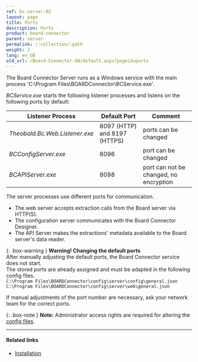 ```yaml
---
ref: bc-server-02
layout: page
title: Ports
description: Ports
product: board-connector
parent: server
permalink: /:collection/:path
weight: 2
lang: en_GB
old_url: /Board-Connector-EN/default.aspx?pageid=ports
---
```

The Board Connector Server runs as a Windows service with the main process 'C:\Program Files\BOARDConnector\BCService.exe'. 

*BCService.exe* starts the following listener processes and listens on the following ports by default:

Listener Process| Default Port | Comment
------------ | ------------- | -------------
*Theobald.Bc.Web.Listener.exe* | 8097 (HTTP) and 8197 (HTTPS) | ports can be changed
*BCConfigServer.exe* | 8096 | port can be changed
*BCAPIServer.exe* | 8098 | port can not be changed, no encryption

The server processes use different ports for communication.
- The web server accepts extraction calls from the Board server via HTTP(S).
- The configuration server communicates with the Board Connector Designer.
- The API Server makes the extractions' metadata available to the Board server's data reader.

{: .box-warning }
**Warning! Changing the default ports**<br>
After manually adjusting the default ports, the Board Connector service does not start.<br>
The stored ports are already assigned and must be adapted in the following config files.<br>
`C:\Program Files\BOARDConnector\config\server\config\general.json`<br>
`C:\Program Files\BOARDConnector\config\server\web\general.json`

If manual adjustments of the port number are necessary, ask your network team for the correct ports.

{: .box-note }
**Note:** Administrator access rights are required for altering the [config files](../introduction/installation-and-update#program-directory-files).

*****
#### Related links
 - [Installation](../introduction/installation-and-update)
